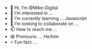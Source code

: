 - 👋 Hi, I’m @Mike-Digital
- 👀 I’m interested in ...
- 🌱 I’m currently learning ... Javascript
- 💞️ I’m looking to collaborate on ...
- 📫 How to reach me ...
- 😄 Pronouns: ... He/him
- ⚡ Fun fact: ...

<!---
Mike-Digital/Mike-Digital is a ✨ special ✨ repository because its `README.md` (this file) appears on your GitHub profile.
You can click the Preview link to take a look at your changes.
--->
